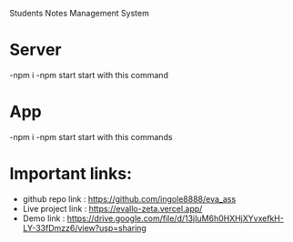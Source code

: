 Students Notes Management System
# Server
-npm i 
-npm start
start with this command 

# App
-npm i 
-npm start
start with this commands

# Important links:
- github repo link : https://github.com/ingole8888/eva_ass
- Live project link : https://evallo-zeta.vercel.app/
- Demo link : https://drive.google.com/file/d/13jIuM6h0HXHjXYvxefkH-LY-33fDmzz6/view?usp=sharing
